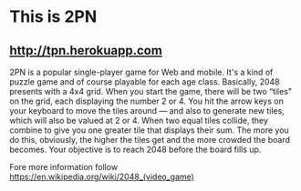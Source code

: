 # This is 2PN

## http://tpn.herokuapp.com

2PN is a popular single-player game for Web and mobile.
It's a kind of puzzle game and of course playable for each age class. Basically, 2048 presents with a 4x4 grid.
When you start the game, there will be two “tiles” on the grid, each displaying the number 2 or 4.
You hit the arrow keys on your keyboard to move the tiles around — and also to generate new tiles, which will
also be valued at 2 or 4. When two equal tiles collide, they combine to give you one greater tile that displays their sum.
The more you do this, obviously, the higher the tiles get and the more crowded the board becomes.
Your objective is to reach 2048 before the board fills up.

Fore more information follow https://en.wikipedia.org/wiki/2048_(video_game)
